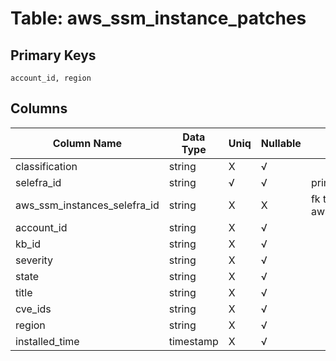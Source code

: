 # Table: aws_ssm_instance_patches

## Primary Keys 

```
account_id, region
```


## Columns 

|  Column Name   |  Data Type  | Uniq | Nullable | Description | 
|  ----  | ----  | ----  | ----  | ---- | 
| classification | string | X | √ |  | 
| selefra_id | string | √ | √ | primary keys value md5 | 
| aws_ssm_instances_selefra_id | string | X | X | fk to aws_ssm_instances.selefra_id | 
| account_id | string | X | √ |  | 
| kb_id | string | X | √ |  | 
| severity | string | X | √ |  | 
| state | string | X | √ |  | 
| title | string | X | √ |  | 
| cve_ids | string | X | √ |  | 
| region | string | X | √ |  | 
| installed_time | timestamp | X | √ |  | 


